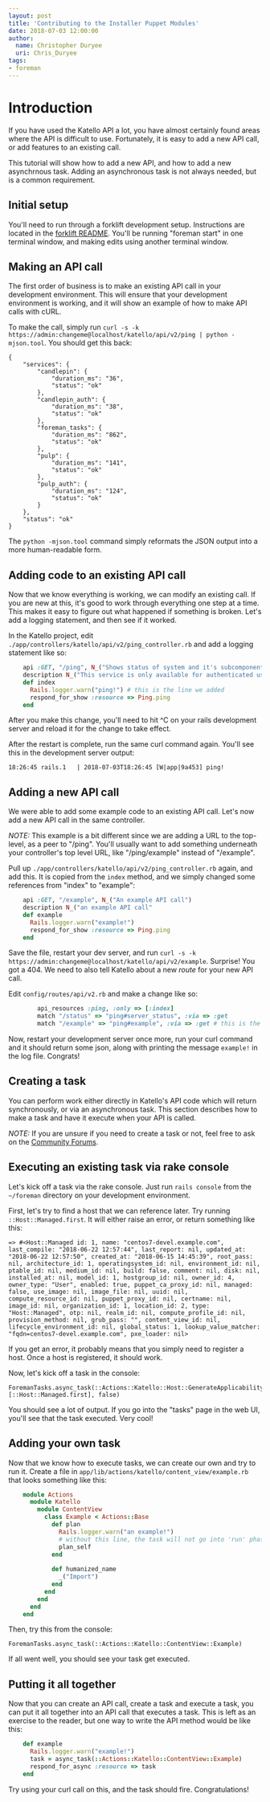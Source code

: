 ```yaml
---
layout: post
title: 'Contributing to the Installer Puppet Modules'
date: 2018-07-03 12:00:00
author: 
  name: Christopher Duryee
  uri: Chris_Duryee 
tags:
- foreman
---
```



# Introduction

If you have used the Katello API a lot, you have almost certainly found areas where the API is difficult to use. Fortunately, it is easy to add a new API call, or add features to an existing call.

This tutorial will show how to add a new API, and how to add a new asynchrnous task. Adding an asynchronous task is not always needed, but is a common requirement.

## Initial setup

You'll need to run through a forklift development setup. Instructions are located in the [forklift README](https://github.com/theforeman/forklift#quickstart). You'll be running "foreman start" in one terminal window, and making edits using another terminal window.

## Making an API call

The first order of business is to make an existing API call in your development environment. This will ensure that your development environment is working, and it will show an example of how to make API calls with cURL.

To make the call, simply run `curl -s -k https://admin:changeme@localhost/katello/api/v2/ping | python -mjson.tool`. You should get this back:

```
{
    "services": {
        "candlepin": {
            "duration_ms": "36",
            "status": "ok"
        },
        "candlepin_auth": {
            "duration_ms": "38",
            "status": "ok"
        },
        "foreman_tasks": {
            "duration_ms": "862",
            "status": "ok"
        },
        "pulp": {
            "duration_ms": "141",
            "status": "ok"
        },
        "pulp_auth": {
            "duration_ms": "124",
            "status": "ok"
        }
    },
    "status": "ok"
}
```

The `python -mjson.tool` command simply reformats the JSON output into a more human-readable form.

## Adding code to an existing API call

Now that we know everything is working, we can modify an existing call. If you are new at this, it's good to work through everything one step at a time. This makes it easy to figure out what happened if something is broken. Let's add a logging statement, and then see if it worked. 

In the Katello project, edit `./app/controllers/katello/api/v2/ping_controller.rb` and add a logging statement like so:

```ruby
    api :GET, "/ping", N_("Shows status of system and it's subcomponents")
    description N_("This service is only available for authenticated users")
    def index
      Rails.logger.warn("ping!") # this is the line we added
      respond_for_show :resource => Ping.ping
    end

```

After you make this change, you'll need to hit ^C on your rails development server and reload it for the change to take effect.

After the restart is complete, run the same curl command again. You'll see this in the development server output:

```
18:26:45 rails.1   | 2018-07-03T18:26:45 [W|app|9a453] ping! 
```

## Adding a new API call

We were able to add some example code to an existing API call. Let's now add a new API call in the same controller.

*NOTE:* This example is a bit different since we are adding a URL to the top-level, as a peer to "/ping". You'll usually want to add something underneath your controller's top level URL, like "/ping/example" instead of "/example".

Pull up `./app/controllers/katello/api/v2/ping_controller.rb` again, and add this. It is copied from the `index` method, and we simply changed some references from "index" to "example":

```ruby
    api :GET, "/example", N_("An example API call")
    description N_("an example API call"
    def example
      Rails.logger.warn("example!")
      respond_for_show :resource => Ping.ping
    end
```

Save the file, restart your dev server, and run `curl -s -k https://admin:changeme@localhost/katello/api/v2/example`. Surprise! You got a 404. We need to also tell Katello about a new *route* for your new API call.

Edit `config/routes/api/v2.rb` and make a change like so:

```ruby
        api_resources :ping, :only => [:index]
        match "/status" => "ping#server_status", :via => :get
        match "/example" => "ping#example", :via => :get # this is the line we added
```

Now, restart your development server once more, run your curl command and it should return some json, along with printing the message `example!` in the log file. Congrats!


## Creating a task

You can perform work either directly in Katello's API code which will return synchronously, or via an asynchronous task. This section describes how to make a task and have it execute when your API is called.

*NOTE:* If you are unsure if you need to create a task or not, feel free to ask on the [Community Forums](https://community.theforeman.org/c/development).

## Executing an existing task via rake console

Let's kick off a task via the rake console. Just run `rails console` from the `~/foreman` directory on your development environment.

First, let's try to find a host that we can reference later. Try running `::Host::Managed.first`. It will either raise an error, or return something like this:

```
=> #<Host::Managed id: 1, name: "centos7-devel.example.com", last_compile: "2018-06-22 12:57:44", last_report: nil, updated_at: "2018-06-22 12:57:50", created_at: "2018-06-15 14:45:39", root_pass: nil, architecture_id: 1, operatingsystem_id: nil, environment_id: nil, ptable_id: nil, medium_id: nil, build: false, comment: nil, disk: nil, installed_at: nil, model_id: 1, hostgroup_id: nil, owner_id: 4, owner_type: "User", enabled: true, puppet_ca_proxy_id: nil, managed: false, use_image: nil, image_file: nil, uuid: nil, compute_resource_id: nil, puppet_proxy_id: nil, certname: nil, image_id: nil, organization_id: 1, location_id: 2, type: "Host::Managed", otp: nil, realm_id: nil, compute_profile_id: nil, provision_method: nil, grub_pass: "", content_view_id: nil, lifecycle_environment_id: nil, global_status: 1, lookup_value_matcher: "fqdn=centos7-devel.example.com", pxe_loader: nil>
```

If you get an error, it probably means that you simply need to register a host. Once a host is registered, it should work.

Now, let's kick off a task in the console:

```
ForemanTasks.async_task(::Actions::Katello::Host::GenerateApplicability, [::Host::Managed.first], false)
```

You should see a lot of output. If you go into the "tasks" page in the web UI, you'll see that the task executed. Very cool!


## Adding your own task

Now that we know how to execute tasks, we can create our own and try to run it. Create a file in `app/lib/actions/katello/content_view/example.rb` that looks something like this:

```ruby
    module Actions
      module Katello
        module ContentView
          class Example < Actions::Base
            def plan
              Rails.logger.warn("an example!")
              # without this line, the task will not go into 'run' phase after planning.
              plan_self
            end
     
            def humanized_name
              _("Import")
            end
          end
        end
      end
    end

```

Then, try this from the console:


```
ForemanTasks.async_task(::Actions::Katello::ContentView::Example)
```

If all went well, you should see your task get executed.


## Putting it all together

Now that you can create an API call, create a task and execute a task, you can put it all together into an API call that executes a task. This is left as an exercise to the reader, but one way to write the API method would be like this:

```ruby
    def example
      Rails.logger.warn("example!")
      task = async_task(::Actions::Katello::ContentView::Example)
      respond_for_async :resource => task
    end
```

Try using your curl call on this, and the task should fire. Congratulations!
